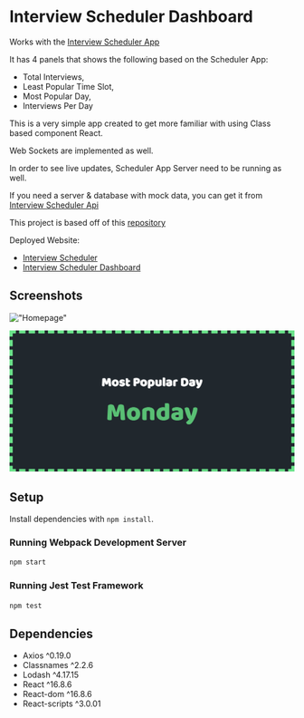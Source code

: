 # Interview Scheduler Dashboard
Works with the [Interview Scheduler App](https://github.com/ericasu33/scheduler)

It has 4 panels that shows the following based on the Scheduler App:
- Total Interviews,
- Least Popular Time Slot,
- Most Popular Day,
- Interviews Per Day

This is a very simple app created to get more familiar with using Class based component React.

Web Sockets are implemented as well.

In order to see live updates, Scheduler App Server need to be running as well.

If you need a server & database with mock data, you can get it from
[Interview Scheduler Api](https://github.com/ericasu33/scheduler-api)

This project is based off of this [repository](https://github.com/lighthouse-labs/scheduler-dashboard)

Deployed Website:
- [Interview Scheduler](http://scheduler-reactjs.netlify.com/)
- [Interview Scheduler Dashboard](https://scheduler-dashboard-reactjs.netlify.app/)

## Screenshots
!["Homepage"]()

!["Panel"](https://github.com/ericasu33/scheduler-dashboard/blob/master/docs/Interview%20Scheduler%20Dashboard1.png?raw=true)
## Setup

Install dependencies with `npm install`.

### Running Webpack Development Server

```sh
npm start
```

### Running Jest Test Framework

```sh
npm test
```

## Dependencies
- Axios ^0.19.0
- Classnames ^2.2.6
- Lodash ^4.17.15
- React ^16.8.6
- React-dom ^16.8.6
- React-scripts ^3.0.01